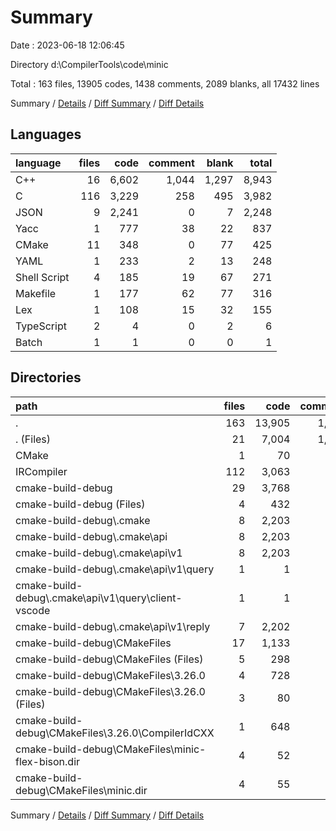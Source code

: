 # Summary

Date : 2023-06-18 12:06:45

Directory d:\\CompilerTools\\code\\minic

Total : 163 files,  13905 codes, 1438 comments, 2089 blanks, all 17432 lines

Summary / [Details](details.md) / [Diff Summary](diff.md) / [Diff Details](diff-details.md)

## Languages
| language | files | code | comment | blank | total |
| :--- | ---: | ---: | ---: | ---: | ---: |
| C++ | 16 | 6,602 | 1,044 | 1,297 | 8,943 |
| C | 116 | 3,229 | 258 | 495 | 3,982 |
| JSON | 9 | 2,241 | 0 | 7 | 2,248 |
| Yacc | 1 | 777 | 38 | 22 | 837 |
| CMake | 11 | 348 | 0 | 77 | 425 |
| YAML | 1 | 233 | 2 | 13 | 248 |
| Shell Script | 4 | 185 | 19 | 67 | 271 |
| Makefile | 1 | 177 | 62 | 77 | 316 |
| Lex | 1 | 108 | 15 | 32 | 155 |
| TypeScript | 2 | 4 | 0 | 2 | 6 |
| Batch | 1 | 1 | 0 | 0 | 1 |

## Directories
| path | files | code | comment | blank | total |
| :--- | ---: | ---: | ---: | ---: | ---: |
| . | 163 | 13,905 | 1,438 | 2,089 | 17,432 |
| . (Files) | 21 | 7,004 | 1,042 | 1,238 | 9,284 |
| CMake | 1 | 70 | 0 | 11 | 81 |
| IRCompiler | 112 | 3,063 | 92 | 439 | 3,594 |
| cmake-build-debug | 29 | 3,768 | 304 | 401 | 4,473 |
| cmake-build-debug (Files) | 4 | 432 | 239 | 172 | 843 |
| cmake-build-debug\\.cmake | 8 | 2,203 | 0 | 7 | 2,210 |
| cmake-build-debug\\.cmake\\api | 8 | 2,203 | 0 | 7 | 2,210 |
| cmake-build-debug\\.cmake\\api\\v1 | 8 | 2,203 | 0 | 7 | 2,210 |
| cmake-build-debug\\.cmake\\api\\v1\\query | 1 | 1 | 0 | 0 | 1 |
| cmake-build-debug\\.cmake\\api\\v1\\query\\client-vscode | 1 | 1 | 0 | 0 | 1 |
| cmake-build-debug\\.cmake\\api\\v1\\reply | 7 | 2,202 | 0 | 7 | 2,209 |
| cmake-build-debug\\CMakeFiles | 17 | 1,133 | 65 | 222 | 1,420 |
| cmake-build-debug\\CMakeFiles (Files) | 5 | 298 | 2 | 26 | 326 |
| cmake-build-debug\\CMakeFiles\\3.26.0 | 4 | 728 | 63 | 172 | 963 |
| cmake-build-debug\\CMakeFiles\\3.26.0 (Files) | 3 | 80 | 0 | 27 | 107 |
| cmake-build-debug\\CMakeFiles\\3.26.0\\CompilerIdCXX | 1 | 648 | 63 | 145 | 856 |
| cmake-build-debug\\CMakeFiles\\minic-flex-bison.dir | 4 | 52 | 0 | 12 | 64 |
| cmake-build-debug\\CMakeFiles\\minic.dir | 4 | 55 | 0 | 12 | 67 |

Summary / [Details](details.md) / [Diff Summary](diff.md) / [Diff Details](diff-details.md)